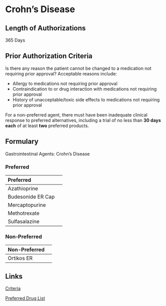 # Crohn’s Disease

## Length of Authorizations

365 Days

## Prior Authorization Criteria

Is there any reason the patient cannot be changed to a medication not requiring prior approval? Acceptable reasons include:

-   Allergy to medications not requiring prior approval
-   Contraindication to or drug interaction with medications not requiring prior approval
-   History of unacceptable/toxic side effects to medications not requiring prior approval

For a non-preferred agent, there must have been inadequate clinical response to preferred alternatives, including a trial of no less than **30 days each** of at least **two** preferred products.

## Formulary

Gastrointestinal Agents: Crohn’s Disease

### Preferred

| Preferred         |      |
| :---------------- | ---: |
| Azathioprine      |      |
| Budesonide ER Cap |      |
| Mercaptopurine    |      |
| Methotrexate      |      |
| Sulfasalazine     |      |

### Non-Preferred

| Non-Preferred |      |
| :------------ | ---: |
| Ortikos ER    |      |

## Links

[Criteria](https://pharmacy.medicaid.ohio.gov/sites/default/files/20220415_UPDL_Criteria_FINAL_.pdf#page=59)

[Preferred Drug List](https://pharmacy.medicaid.ohio.gov/sites/default/files/20220701_UPDL_FINAL.pdf#page=22)
